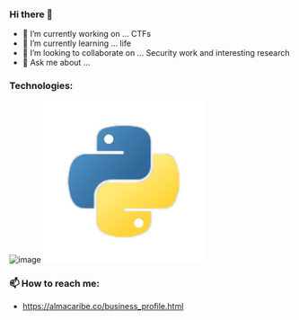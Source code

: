 ### Hi there 👋

<!--
**Kediel/Kediel** is a ✨ _special_ ✨ repository because its `README.md` (this file) appears on your GitHub profile.

Here are some ideas to get you started:
-->
- 🔭 I’m currently working on ...
 CTFs 
- 🌱 I’m currently learning ...
 life
- 👯 I’m looking to collaborate on ...
 Security work and interesting research
- 💬 Ask me about ...

### Technologies:
![image](https://camo.githubusercontent.com/3f86b91e17493b190c20f4a2a56f06649372a43e29bf969d91bbf322fefe9668/68747470733a2f2f6769746c61622e636f6d2f6b616c696c696e75782f646f63756d656e746174696f6e2f677261706869632d7265736f75726365732f2d2f7261772f6d61737465722f6b616c692d6c6f676f2d323031362d776974682d647261676f6e2f6b616c692d6c6f676f2d647261676f6e2e706e67)
![image](https://raw.githubusercontent.com/github/explore/80688e429a7d4ef2fca1e82350fe8e3517d3494d/topics/python/python.png)

### 📫 How to reach me:
- https://almacaribe.co/business_profile.html
